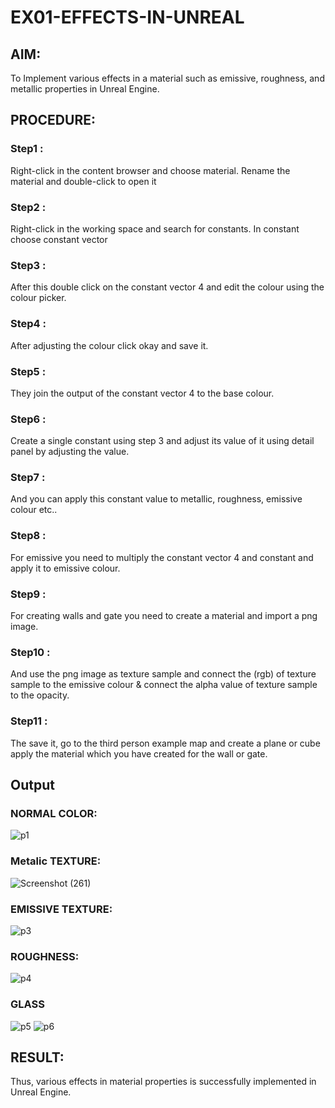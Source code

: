 # EX01-EFFECTS-IN-UNREAL
## AIM:
To Implement various effects in a material such as emissive, roughness, and metallic properties in Unreal Engine.
## PROCEDURE:
### Step1 :
Right-click in the content browser and choose material. Rename the material and double-click to open it
### Step2 :
Right-click in the working space and search for constants. In constant choose constant vector
### Step3 :
After this double click on the constant vector 4 and edit the colour using the colour picker.
### Step4 :
After adjusting the colour click okay and save it.
### Step5 :
They join the output of the constant vector 4 to the base colour.
### Step6 :
Create a single constant using step 3 and adjust its value of it using detail panel by adjusting the value.
### Step7 :
And you can apply this constant value to metallic, roughness, emissive colour etc..
### Step8 :
For emissive you need to multiply the constant vector 4 and constant and apply it to emissive colour.
### Step9 :
For creating walls and gate you need to create a material and import a png image.
### Step10 :
And use the png image as texture sample and connect the (rgb) of texture sample to the emissive colour & connect the alpha value of texture sample to the opacity.
### Step11 :
The save it, go to the third person example map and create a plane or cube apply the material which you have created for the wall or gate.
## Output
### NORMAL COLOR:
![p1](https://github.com/Shobika187/EX01-EFFECTS-IN-UNREAL/assets/94508142/fa8ba087-3330-4cd2-b334-c440e4dabd67)
### Metalic TEXTURE:

![Screenshot (261)](https://github.com/Shobika187/EX01-EFFECTS-IN-UNREAL/assets/94508142/8ea1ca08-85d5-4adb-942a-24f07098479c)

### EMISSIVE TEXTURE:
![p3](https://github.com/Shobika187/EX01-EFFECTS-IN-UNREAL/assets/94508142/007cc21c-1396-458d-91f8-b043488e542b)
### ROUGHNESS:
![p4](https://github.com/Shobika187/EX01-EFFECTS-IN-UNREAL/assets/94508142/cd4900e1-3027-4535-ac03-ec0ac88405e6)
### GLASS
![p5](https://github.com/Shobika187/EX01-EFFECTS-IN-UNREAL/assets/94508142/a63d145b-e97d-48fa-8174-b64a42faa87e)
![p6](https://github.com/Shobika187/EX01-EFFECTS-IN-UNREAL/assets/94508142/084dafdd-4b04-4921-9cb3-48bf57eff053)



## RESULT:
Thus, various effects in material properties is successfully implemented in Unreal Engine.
